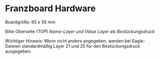 # Franzboard Hardware
Boardgröße: 65 x 56 mm


Bitte Oberseite (TOP) *Name-Layer und Value Layer* als *Bestückungsdruck*

*Wichtiger Hinweis:* Wenn nicht anders angegeben, werden bei Eagle-Dateien
standardmäßig Layer 21 und 25 für den Bestückungsdruck ausgegeben.
